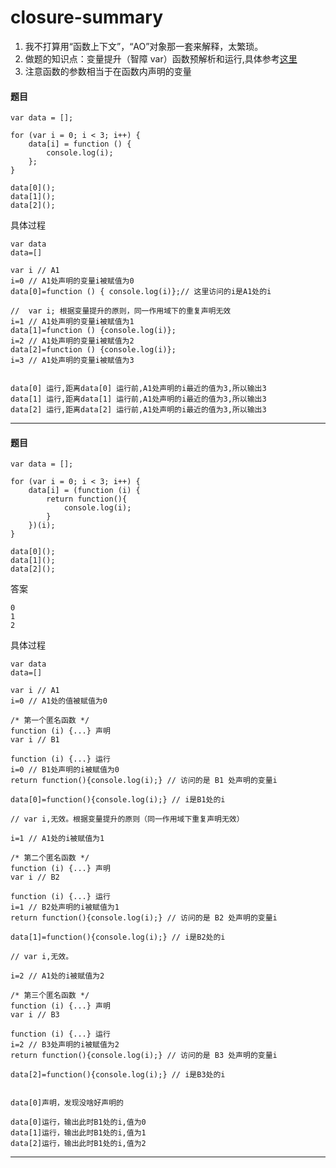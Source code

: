 # closure-summary
1. 我不打算用“函数上下文”，“AO”对象那一套来解释，太繁琐。
2. 做题的知识点：变量提升（智障 var）函数预解析和运行,具体参考[这里](https://github.com/Hanqing1996/JavaScript-advance/tree/master/%E4%BD%A0%E7%9C%9F%E7%9A%84%E6%87%82%E5%87%BD%E6%95%B0%E5%90%97)
3. 注意函数的参数相当于在函数内声明的变量

#### 题目
```
var data = [];

for (var i = 0; i < 3; i++) {
    data[i] = function () {
        console.log(i);
    };
}

data[0]();
data[1]();
data[2]();
```
具体过程
```
var data
data=[]

var i // A1
i=0 // A1处声明的变量i被赋值为0
data[0]=function () { console.log(i)};// 这里访问的i是A1处的i

//  var i; 根据变量提升的原则，同一作用域下的重复声明无效
i=1 // A1处声明的变量i被赋值为1
data[1]=function () {console.log(i)}; 
i=2 // A1处声明的变量i被赋值为2
data[2]=function () {console.log(i)};
i=3 // A1处声明的变量i被赋值为3


data[0] 运行,距离data[0] 运行前,A1处声明的i最近的值为3,所以输出3
data[1] 运行,距离data[1] 运行前,A1处声明的i最近的值为3,所以输出3
data[2] 运行,距离data[2] 运行前,A1处声明的i最近的值为3,所以输出3
```
---
#### 题目
```
var data = [];

for (var i = 0; i < 3; i++) {
    data[i] = (function (i) {
        return function(){
            console.log(i);
        }
    })(i);
}

data[0]();
data[1]();
data[2]();
```
答案
```
0
1
2
```
具体过程
```
var data
data=[]

var i // A1
i=0 // A1处的值被赋值为0

/* 第一个匿名函数 */
function (i) {...} 声明
var i // B1

function (i) {...} 运行
i=0 // B1处声明的i被赋值为0
return function(){console.log(i);} // 访问的是 B1 处声明的变量i

data[0]=function(){console.log(i);} // i是B1处的i

// var i,无效。根据变量提升的原则（同一作用域下重复声明无效）

i=1 // A1处的i被赋值为1

/* 第二个匿名函数 */
function (i) {...} 声明
var i // B2

function (i) {...} 运行
i=1 // B2处声明的i被赋值为1
return function(){console.log(i);} // 访问的是 B2 处声明的变量i

data[1]=function(){console.log(i);} // i是B2处的i

// var i,无效。

i=2 // A1处的i被赋值为2

/* 第三个匿名函数 */
function (i) {...} 声明
var i // B3

function (i) {...} 运行
i=2 // B3处声明的i被赋值为2
return function(){console.log(i);} // 访问的是 B3 处声明的变量i

data[2]=function(){console.log(i);} // i是B3处的i


data[0]声明，发现没啥好声明的

data[0]运行，输出此时B1处的i,值为0
data[1]运行，输出此时B1处的i,值为1
data[2]运行，输出此时B1处的i,值为2
```
---
